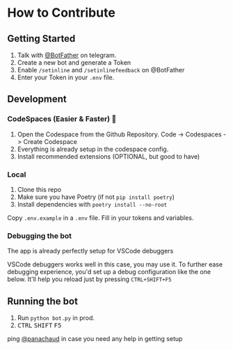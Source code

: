 # How to Contribute

## Getting Started

1. Talk with [@BotFather](https://t.me/botfather) on telegram.
1. Create a new bot and generate a Token
1. Enable `/setinline` and `/setinlinefeedback` on @BotFather
1. Enter your Token in your `.env` file.

## Development

### CodeSpaces (Easier & Faster) 🚀
1. Open the Codespace from the Github Repository. Code -> Codespaces -> Create Codespace
2. Everything is already setup in the codespace config.
3. Install recommended extensions (OPTIONAL, but good to have)

### Local
1. Clone this repo
2. Make sure you have Poetry (if not `pip install poetry`)
3. Install dependencies with `poetry install --no-root`

Copy `.env.example` in a `.env` file. Fill in your tokens and variables.

### Debugging the bot

The app is already perfectly setup for VSCode debuggers

VSCode debuggers works well in this case, you may use it. To further ease debugging experience, you'd set up a debug configuration like the one below. It'll help you reload just by pressing `CTRL+SHIFT+F5`

## Running the bot

1. Run `python bot.py` in prod.
2. <kbd>CTRL</kbd> <kbd>SHIFT</kbd> <kbd>F5</kbd>

ping [@panachaud](https:t.me/panachaud) in case you need any help in getting setup
